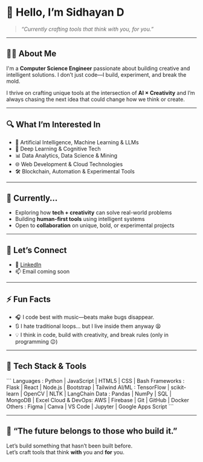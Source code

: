 
# 👋 Hello, I’m **Sidhayan D**

> *“Currently crafting tools that think with you, for you.”*

---

## 👨‍💻 About Me  
I'm a **Computer Science Engineer** passionate about building creative and intelligent solutions. I don’t just code—I build, experiment, and break the mold.

I thrive on crafting unique tools at the intersection of **AI × Creativity** and I’m always chasing the next idea that could change how we think or create.

---

## 🔍 What I’m Interested In

- 🤖 Artificial Intelligence, Machine Learning & LLMs  
- 🧠 Deep Learning & Cognitive Tech  
- 📊 Data Analytics, Data Science & Mining  
- 🌐 Web Development & Cloud Technologies  
- 🛠️ Blockchain, Automation & Experimental Tools

---

## 🚀 Currently…

- Exploring how **tech + creativity** can solve real-world problems  
- Building **human-first tools** using intelligent systems  
- Open to **collaboration** on unique, bold, or experimental projects

---

## 💬 Let’s Connect

- 🔗 [LinkedIn](https://www.linkedin.com/in/sidhayan/)  
- 📫 Email coming soon

---

## ⚡ Fun Facts

- 🎧 I code best with music—beats make bugs disappear.  
- 🔃 I hate traditional loops... but I live inside them anyway 😫  
- 💡 I think in code, build with creativity, and break rules (only in programming 😉)

---

## 🔧 Tech Stack & Tools

\`\`\`
Languages     : Python | JavaScript | HTML5 | CSS | Bash
Frameworks    : Flask | React | Node.js | Bootstrap | Tailwind
AI/ML         : TensorFlow | scikit-learn | OpenCV | NLTK | LangChain
Data          : Pandas | NumPy | SQL | MongoDB | Excel
Cloud & DevOps: AWS | Firebase | Git | GitHub | Docker
Others        : Figma | Canva | VS Code | Jupyter | Google Apps Script
\`\`\`

---

## 🔭 “The future belongs to those who build it.”

Let’s build something that hasn’t been built before.  
Let’s craft tools that think **with** you and **for** you.
